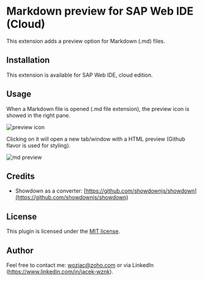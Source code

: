 # Markdown preview for SAP Web IDE (Cloud)
This extension adds a preview option for Markdown (.md) files.

## Installation
This extension is available for SAP Web IDE, cloud edition.

## Usage
When a Markdown file is opened (.md file extension), the preview icon is showed in the right pane.

![preview icon](https://www.mediafire.com/convkey/ef92/3c9vxtc19z74b8f6g.jpg)

Clicking on it will open a new tab/window with a HTML preview (Github flavor is used for styling).

![md preview](https://www.mediafire.com/convkey/cae3/lm4qlrkctwwy23v6g.jpg)

## Credits
- Showdown as a converter: [https://github.com/showdownjs/showdown](https://github.com/showdownjs/showdown)

## License
This plugin is licensed under the [MIT license](http://opensource.org/licenses/MIT).

## Author
Feel free to contact me: wozjac@zoho.com or via LinkedIn (https://www.linkedin.com/in/jacek-wznk).